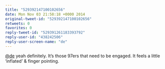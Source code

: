 ```yaml
---
title: "529392147100102656"
date: Mon Nov 03 21:58:18 +0000 2014
original-tweet-id: "529392147100102656"
retweets: 0
favorites: 0
reply-tweet-id: "529391261183393792"
reply-user-id: "438242506"
reply-user-screen-name: "de"
---
```

<a href="https://twitter.com/de">@de</a> yeah definitely. It’s those 97ers that need to be engaged. It feels a little ‘inflated’ &amp; finger pointing.

